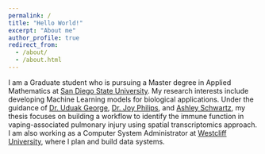 ```yaml
---
permalink: /
title: "Hello World!"
excerpt: "About me"
author_profile: true
redirect_from: 
  - /about/
  - /about.html
---
```


I am a Graduate student who is pursuing a Master degree in Applied Mathematics at [San Diego State University](https://www.sdsu.edu/). My research interests include developing Machine Learning models for biological applications. Under the guidance of [Dr. Uduak George](https://georgelab.sdsu.edu/), [Dr. Joy Philips](https://sci.sdsu.edu/dpsbsc/), and [Ashley Schwartz](https://ashleyschwartz.com/), my thesis focuses on building a workflow to identify the immune function in vaping-associated pulmonary injury using spatial transcriptomics approach. I am also working as a Computer System Administrator at [Westcliff University](https://www.westcliff.edu/), where I plan and build data systems.
